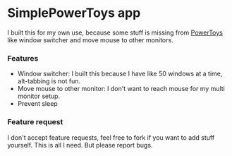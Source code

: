 # SimplePowerToys app

I built this for my own use, because some stuff is missing from [PowerToys](https://learn.microsoft.com/en-us/windows/powertoys/) like window switcher and move mouse to other monitors.

### Features

- Window switcher: I built this because I have like 50 windows at a time, alt-tabbing is not fun.
- Move mouse to other monitor: I don't want to reach mouse for my multi monitor setup.
- Prevent sleep

### Feature request

I don't accept feature requests, feel free to fork if you want to add stuff yourself. This is all I need. But please report bugs.

